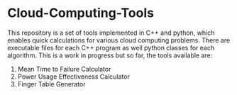 # Cloud-Computing-Tools
This repository is a set of tools implemented in C++ and python, which enables quick calculations for various cloud computing problems. There are executable files for each C++ program as well python classes for each algorithm. This is a work in progress but so far, the tools available are:
1. Mean Time to Failure Calculator
2. Power Usage Effectiveness Calculator
3. Finger Table Generator
